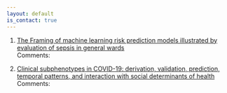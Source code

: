 ```yaml
---
layout: default
is_contact: true
---
```



1. [The Framing of machine learning risk prediction models
illustrated by evaluation of sepsis in general wards](https://www.nature.com/articles/s41746-021-00529-x.pdf)
<br>Comments:

2. [Clinical subphenotypes in COVID-19: derivation, validation,
prediction, temporal patterns, and interaction with social
determinants of health](https://www.nematilab.info/bmijc/assets/081221_paper.pdf)
<br>Comments:

